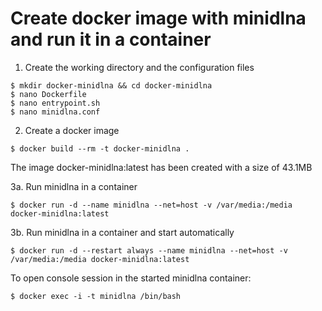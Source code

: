 # Create docker image with minidlna and run it in a container

1. Create the working directory and the configuration files

```
$ mkdir docker-minidlna && cd docker-minidlna
$ nano Dockerfile
$ nano entrypoint.sh
$ nano minidlna.conf
```

2. Create a docker image

``` 
$ docker build --rm -t docker-minidlna .
```

The image docker-minidlna:latest has been created with a size of 43.1MB

3a. Run minidlna in a container

```
$ docker run -d --name minidlna --net=host -v /var/media:/media docker-minidlna:latest
```

3b. Run minidlna in a container and start automatically

```
$ docker run -d --restart always --name minidlna --net=host -v /var/media:/media docker-minidlna:latest
```


To open console session in the started minidlna container:

```
$ docker exec -i -t minidlna /bin/bash
```
